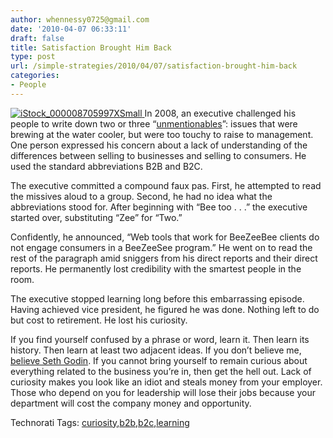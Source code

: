 ```yaml
---
author: whennessy0725@gmail.com
date: '2010-04-07 06:33:11'
draft: false
title: Satisfaction Brought Him Back
type: post
url: /simple-strategies/2010/04/07/satisfaction-brought-him-back
categories:
- People
---
```


[![iStock_000008705997XSmall](http://blog.hennessygrp.com/wp-content/uploads/2009/06/iStock_000008705997XSmall_thumb.jpg)
](http://blog.hennessygrp.com/wp-content/uploads/2009/06/iStock_000008705997XSmall.jpg) In 2008, an executive challenged his people to write down two or three “[unmentionables](http://sethgodin.typepad.com/seths_blog/2009/06/whats-off-the-table.html)”: issues that were brewing at the water cooler, but were too touchy to raise to management. One person expressed his concern about a lack of understanding of the differences between selling to businesses and selling to consumers. He used the standard abbreviations B2B and B2C.




The executive committed a compound faux pas. First, he attempted to read the missives aloud to a group. Second, he had no idea what the abbreviations stood for. After beginning with “Bee too . . .” the executive started over, substituting “Zee” for “Two.” 




Confidently, he announced, “Web tools that work for BeeZeeBee clients do not engage consumers in a BeeZeeSee program.” He went on to read the rest of the paragraph amid sniggers from his direct reports and their direct reports. He permanently lost credibility with the smartest people in the room.




The executive stopped learning long before this embarrassing episode. Having achieved vice president, he figured he was done. Nothing left to do but cost to retirement. He lost his curiosity. 




If you find yourself confused by a phrase or word, learn it. Then learn its history. Then learn at least two adjacent ideas. If you don’t believe me, [believe Seth Godin](http://sethgodin.typepad.com/seths_blog/2009/06/when-smart-people-are-hard-to-understand.html). If you cannot bring yourself to remain curious about everything related to the business you’re in, then get the hell out. Lack of curiosity makes you look like an idiot and steals money from your employer. Those who depend on you for leadership will lose their jobs because your department will cost the company money and opportunity.




Technorati Tags: [curiosity](http://technorati.com/tags/curiosity),[b2b](http://technorati.com/tags/b2b),[b2c](http://technorati.com/tags/b2c),[learning](http://technorati.com/tags/learning)
